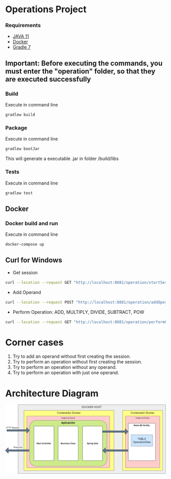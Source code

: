 # Operations Project

### Requirements

* [JAVA 11](https://openjdk.java.net/projects/jdk/11/) 
* [Docker](https://www.docker.com/products/docker-desktop) 
* [Gradle 7](https://gradle.org/) 

## Important: Before executing the commands, you must enter the "operation" folder, so that they are executed successfully

### Build
Execute in command line

```sh
gradlew build
```

### Package
Execute in command line

```sh
gradlew bootJar
```

This will generate a executable .jar in folder <project>/build/libs

### Tests
Execute in command line

```sh
gradlew test
```

## Docker

### Docker build and run
Execute in command line

```sh
docker-compose up
```


## Curl for Windows

* Get session

```sh
curl --location --request GET "http://localhost:8081/operation/startSession"
```
	
* Add Operand

```sh
curl --location --request POST "http://localhost:8081/operation/addOperand" --header "Content-Type: application/json" --data-raw "{	\"idSession\": \"c0ccccc4-b64e-413a-8af8-f37c6b0dcceb\",	\"operand\": \"5\"}"
 ```

* Perform Operation: ADD, MULTIPLY, DIVIDE, SUBTRACT, POW

```sh
curl --location --request GET "http://localhost:8081/operation/performOperation?idSession=c0ccccc4-b64e-413a-8af8-f37c6b0dcceb&operation=ADD"
```

# Corner cases	

1. Try to add an operand without first creating the session.
2. Try to perform an operation without first creating the session.
3. Try to perform an operation without any operand.
4. Try to perform an operation with just one operand.


# Architecture Diagram

[![N|Solid](https://github.com/ediscasa/operations/blob/master/operations/doc/Arquitectura.png)](https://github.com/ediscasa/operations/blob/master/operations/doc/Arquitectura.png)

